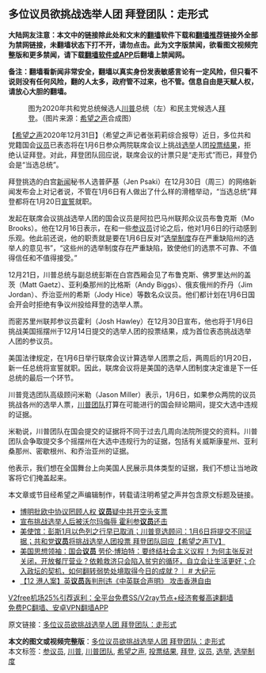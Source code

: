  <h2>多位议员欲挑战选举人团 拜登团队：走形式</h2> <p class="notice"><b>大陆网友注意：本文中的链接除此处和文末的<a href="https://github.com/bannedbook/fanqiang" >翻墙</a>软件下载和<a href="https://github.com/killgcd/justmysocks/blob/master/README.md">翻墙推荐</a>链接外全部为禁网链接，未翻墙状态下打不开，请勿点击。此为文字版禁闻，欲看图文视频完整版和更多禁闻，请下载<a href="https://github.com/bannedbook/fanqiang">翻墙软件或APP</a>后翻墙上禁闻网。</p><p>备注：翻墙看新闻非常安全，翻墙以真实身份发表敏感言论有一定风险，但只看不说则没有任何风险，翻的人太多，政府管不过来，也不管。信息自由是天赋人权，请放心大胆的翻墙。</b></p>  <div class="entry"> <figure><figcaption>图为2020年共和党总统候选人<a href="https://www.bannedbook.org/bnews/tag/%e5%b7%9d%e6%99%ae/" class="st_tag internal_tag" rel="tag" title="标签 川普 下的日志">川普</a>总统（左）和民主党候选人<a href="https://www.bannedbook.org/bnews/tag/%e6%8b%9c%e7%99%bb/" class="st_tag internal_tag" rel="tag" title="标签 拜登 下的日志">拜登</a>。（图片来源：<a href="https://www.bannedbook.org/bnews/tag/%e5%b8%8c%e6%9c%9b%e4%b9%8b%e5%a3%b0/" class="st_tag internal_tag" rel="tag" title="标签 希望之声 下的日志">希望之声</a>合成图）</figcaption></figure> <p>【<span class='wp_keywordlink_affiliate'><a href="https://www.soundofhope.org" title="希望之声" target="_blank">希望之声</a></span>2020年12月31日】（希望之声记者张莉莉综合报导）近日，多位共和党籍国会<a href="https://www.bannedbook.org/bnews/tag/%e8%ae%ae%e5%91%98/" class="st_tag internal_tag" rel="tag" title="标签 议员 下的日志">议员</a>已表态将在1月6日参众两院联席会议上挑战<a href="https://www.bannedbook.org/bnews/tag/%e9%80%89%e4%b8%be/" class="st_tag internal_tag" rel="tag" title="标签 选举 下的日志">选举</a>人团<a href="https://www.bannedbook.org/bnews/tag/%E6%8A%95%E7%A5%A8%E7%BB%93%E6%9E%9C/" class="st_tag internal_tag" rel="tag" title="标签 投票结果 下的日志">投票结果</a>，拒绝认证拜登。对此，拜登团队回应说，联席会议的计票只是“走形式”而已，拜登仍会是“当选总统”。</p> <p>拜登挑选的白宫<span class='wp_keywordlink_affiliate'><a href="https://www.bannedbook.org/" title="新闻">新闻</a></span>秘书人选普萨基（Jen Psaki）在12月30日（周三）的网络新闻发布会上对记者说，不管在1月6日有人做出了什么样的滑稽举动，“当选总统”拜登都将在1月20日<span class='wp_keywordlink'><a href="https://www.bannedbook.org/forum5/topic17.html" title="宣誓与预言" target="_blank">宣誓</a></span>就职。</p> <p>发起在联席会议挑战选举人团的国会议员是阿拉巴马州联邦众议员布鲁克斯（Mo Brooks）。他在12月16日表示，在和一些<a href="https://www.bannedbook.org/bnews/tag/%e5%8f%82%e8%ae%ae%e5%91%98/" class="st_tag internal_tag" rel="tag" title="标签 参议员 下的日志">参议员</a>讨论之后，他对1月6日的行动感到乐观。他此前还说，他的职责就是要在1月6日反对“<a href="https://www.bannedbook.org/bnews/tag/%E9%80%89%E4%B8%BE%E5%88%B6%E5%BA%A6/" class="st_tag internal_tag" rel="tag" title="标签 选举制度 下的日志">选举制度</a>存在严重缺陷州的选举人的意见书”，“这些州的选举制度存在严重缺陷，致使他们的选票不可靠、不值得信任和不值得接受。”</p>  <p>12月21日，川普总统与副总统彭斯在白宫西厢会见了布鲁克斯、佛罗里达州的盖茨（Matt Gaetz）、亚利桑那州的比格斯（Andy Biggs）、俄亥俄州的乔丹（Jim Jordan）、乔治亚州的希斯（Jody Hice）等数名众议员。他们都计划在1月6日国会开会时拒绝有争议州投给拜登的选举人票。</p> <p>而密苏里州联邦参议员霍利（Josh Hawley）在12月30日宣布，他也将于1月6日挑战美国摇摆州于12月14日提交的选举人团的投票结果，成为首位表态挑战选举人团的参议员。</p> <p>美国法律规定，在1月6日举行联席会议计算选举人团票之后，两周后的1月20日，新一任总统将宣誓就职。因此，联席会议将是美国的选举人团制度决定谁是下一任总统的最后一个环节。</p>  <p>川普竞选团队高级顾问米勒（Jason Miller）表示，1月6日，如果参众两院的议员挑战各州的选举人票，<a href="https://www.bannedbook.org/bnews/tag/%e5%b7%9d%e6%99%ae%e5%9b%a2%e9%98%9f/" class="st_tag internal_tag" rel="tag" title="标签 川普团队 下的日志">川普团队</a>打算在可能进行的国会辩论期间，提交大选中违规的证据。</p> <p>米勒说，川普团队在国会提交的证据将不同于过去几周向法院所提交的资料。川普团队会争取提交多个摇摆州在大选中违规行为的证据，包括有关威斯康星州、亚利桑那州、密歇根州、和乔治亚州的证据。</p> <p>他表示，我们想在全国舞台上向美国人民展示具体类型的证据，我们不想让当地政客将它们掩盖起来。</p>  <p>本文章或节目经希望之声编辑制作，转载请注明希望之声并包含原文标题及链接。</p> <ul class='op-related-articles' title='相关阅读'> <li><a href='https://www.bannedbook.org/bnews/taiwannews/20201231/1458697.html' target='_blank'>博明批欧中协议罔顾人权 <b>议员</b>疑中共开空头支票</a></li> <li><a href='https://www.bannedbook.org/bnews/comments/20201231/1458682.html' target='_blank'>宣布挑战选举人后被沃尔玛侮辱 霍利参<b>议员</b>还击</a></li> <li><a href='https://www.bannedbook.org/bnews/cbnews/20201231/1458628.html' target='_blank'>美使馆：彭斯1月以色列之行早已取消；川普竞选顾问：1月6日将提交不同证据；共和党<b>议员</b>将挑战选举人团投票 拜登团队回应【希望之声TV】</a></li> <li><a href='https://www.bannedbook.org/bnews/cbnews/20201231/1458596.html' target='_blank'>美国思想领袖：国会<b>议员</b> 劳伦·博珀特：要终结社会主义议程！为何主张反对关闭，开放餐厅营业？依赖救济只会陷入贫穷的循环，自立会让生活更好；介入政坛的契机，如何翻转弱势处境取得今日的成就？｜ # 大纪元</a></li> <li><a href='https://www.bannedbook.org/bnews/comments/20201231/1458564.html' target='_blank'>【12 港人案】英<b>议员</b>轰判刑违《中英联合声明》 攻击香港自由</a></li> </ul> <p class="texttj"> <a href="https://github.com/bannedbook/fanqiang/wiki/V2ray%E6%9C%BA%E5%9C%BA" target="_blank">V2free机场25%引荐返利：全平台免费SS/V2ray节点+经济套餐高速翻墙</a><br/> <a href="https://github.com/bannedbook/fanqiang/wiki/%E7%A6%81%E9%97%BB%E7%BD%91%E5%AE%89%E5%8D%93%E7%BF%BB%E5%A2%99%E6%96%B0%E9%97%BBAPP" target="_blank">免费PC翻墙、安卓VPN翻墙APP</a></p><p>原文链接：<a class="src_link"  href="https://www.soundofhope.org/post/459134" target="_blank">多位议员欲挑战选举人团 拜登团队：走形式</a></p><a name='sharetosocial'></a>       <div><b>本文的图文或视频完整版</b>：<a href='https://www.bannedbook.org/bnews/comments/20210101/1458704.html'>多位议员欲挑战选举人团 拜登团队：走形式</a></div>  </div><!--END ENTRY--> <div class="postfooter"> <div>本文标签：<a href="https://www.bannedbook.org/bnews/tag/%e5%8f%82%e8%ae%ae%e5%91%98/" rel="tag">参议员</a>, <a href="https://www.bannedbook.org/bnews/tag/%e5%b7%9d%e6%99%ae/" rel="tag">川普</a>, <a href="https://www.bannedbook.org/bnews/tag/%e5%b7%9d%e6%99%ae%e5%9b%a2%e9%98%9f/" rel="tag">川普团队</a>, <a href="https://www.bannedbook.org/bnews/tag/%e5%b8%8c%e6%9c%9b%e4%b9%8b%e5%a3%b0/" rel="tag">希望之声</a>, <a href="https://www.bannedbook.org/bnews/tag/%E6%8A%95%E7%A5%A8%E7%BB%93%E6%9E%9C/" rel="tag">投票结果</a>, <a href="https://www.bannedbook.org/bnews/tag/%e6%8b%9c%e7%99%bb/" rel="tag">拜登</a>, <a href="https://www.bannedbook.org/bnews/tag/%e8%ae%ae%e5%91%98/" rel="tag">议员</a>, <a href="https://www.bannedbook.org/bnews/tag/%e9%80%89%e4%b8%be/" rel="tag">选举</a>, <a href="https://www.bannedbook.org/bnews/tag/%E9%80%89%E4%B8%BE%E5%88%B6%E5%BA%A6/" rel="tag">选举制度</a></div>  </div><!--END POSTFOOTER--> 